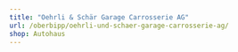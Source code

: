 ```yaml
---
title: "Oehrli & Schär Garage Carrosserie AG"
url: /oberbipp/oehrli-und-schaer-garage-carrosserie-ag/
shop: Autohaus
---
```

